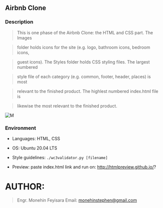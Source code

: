 ## Airbnb Clone

### Description

> This is one phase of the Airbnb Clone: the HTML and CSS part. The Images

> folder holds icons for the site (e.g. logo, bathroom icons, bedroom icons,

> guest icons). The Styles folder holds CSS styling files. The largest numbered

> style file of each category (e.g. common, footer, header, places) is most

> relevant to the finished product. The highlest numbered index.html file is

> likewise the most relevant to the finished product.

![M](https://i.imgur.com/ujItUkN.png)

### Environment

* Languages: HTML, CSS

* OS: Ubuntu 20.04 LTS

* Style guidelines: ```./wc3validator.py [filename]```

* Preview: paste index.html link and run on: http://htmlpreview.github.io/?


# AUTHOR:

> Engr. Monehin Feyisara
> Email: monehinstephen@gmail.com

